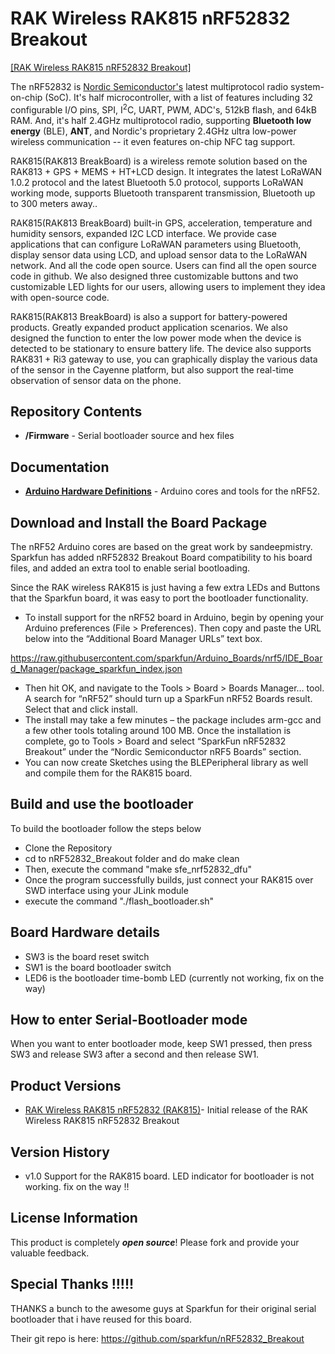 RAK Wireless RAK815 nRF52832 Breakout
========================================

[[RAK Wireless RAK815 nRF52832 Breakout]](https://www.aliexpress.com/item/RAK815-Hybrid-Location-Tracker-LoRa-Bluetooth-5-0-Beacon-GPS-Sensors-LCD-LoRaWAN-1-0-2/32849717052.html)

The nRF52832 is [Nordic Semiconductor's](https://www.nordicsemi.com/eng/Products/Bluetooth-low-energy/nRF52832) latest multiprotocol radio system-on-chip (SoC). It's half microcontroller, with a list of features including 32 configurable I/O pins, SPI, I<sup>2</sup>C, UART, PWM, ADC's, 512kB flash, and 64kB RAM. And, it's half 2.4GHz multiprotocol radio, supporting **Bluetooth low energy** (BLE), **ANT**, and Nordic's proprietary 2.4GHz ultra low-power wireless communication -- it even features on-chip NFC tag support.

RAK815(RAK813 BreakBoard) is a wireless remote solution based on the RAK813 +
GPS + MEMS + HT+LCD design. It integrates the latest LoRaWAN 1.0.2 protocol and the
latest Bluetooth 5.0 protocol, supports LoRaWAN working mode, supports Bluetooth
transparent transmission, Bluetooth up to 300 meters away..

RAK815(RAK813 BreakBoard) built-in GPS, acceleration, temperature and humidity
sensors, expanded I2C LCD interface. We provide case applications that can configure
LoRaWAN parameters using Bluetooth, display sensor data using LCD, and upload
sensor data to the LoRaWAN network. And all the code open source. Users can find all
the open source code in github. We also designed three customizable buttons and two
customizable LED lights for our users, allowing users to implement they idea with
open-source code.

RAK815(RAK813 BreakBoard) is also a support for battery-powered products.
Greatly expanded product application scenarios. We also designed the function to enter
the low power mode when the device is detected to be stationary to ensure battery life.
The device also supports RAK831 + Ri3 gateway to use, you can graphically display the
various data of the sensor in the Cayenne platform, but also support the real-time
observation of sensor data on the phone.


Repository Contents
-------------------
* **/Firmware** - Serial bootloader source and hex files

Documentation
--------------
* **[Arduino Hardware Definitions](https://github.com/sparkfun/Arduino_Boards/)** - Arduino cores and tools for the nRF52.

Download and Install the Board Package
-------------
The nRF52 Arduino cores are based on the great work by sandeepmistry. Sparkfun has added nRF52832 Breakout Board compatibility to his board files, and added an extra tool to enable serial bootloading.

Since the RAK wireless RAK815 is just having a few extra LEDs and Buttons that the Sparkfun board, it was easy to port the bootloader functionality.

* To install support for the nRF52 board in Arduino, begin by opening your Arduino preferences (File > Preferences). Then copy and paste the URL below into the “Additional Board Manager URLs” text box.

https://raw.githubusercontent.com/sparkfun/Arduino_Boards/nrf5/IDE_Board_Manager/package_sparkfun_index.json

* Then hit OK, and navigate to the Tools > Board > Boards Manager… tool. A search for “nRF52” should turn up a SparkFun nRF52 Boards result. Select that and click install.
* The install may take a few minutes – the package includes arm-gcc and a few other tools totaling around 100 MB. Once the installation is complete, go to Tools > Board and select “SparkFun nRF52832 Breakout” under the “Nordic Semiconductor nRF5 Boards” section.
* You can now create Sketches using the BLEPeripheral library as well and compile them for the RAK815 board.

Build and use the bootloader
-------------------
To build the bootloader follow the steps below

* Clone the Repository
* cd to nRF52832_Breakout folder and do make clean
* Then, execute the command "make sfe_nrf52832_dfu"
* Once the program successfully builds, just connect your RAK815 over SWD interface using your JLink module
* execute the command "./flash_bootloader.sh"

Board Hardware details
-------------------
* SW3 is the board reset switch
* SW1 is the board bootloader switch
* LED6 is the bootloader time-bomb LED (currently not working, fix on the way)

How to enter Serial-Bootloader mode
-------------
When you want to enter bootloader mode, keep SW1 pressed, then press SW3 and release SW3 after a second and then release SW1.


Product Versions
----------------
* [RAK Wireless RAK815 nRF52832 (RAK815)](https://www.aliexpress.com/item/RAK815-Hybrid-Location-Tracker-LoRa-Bluetooth-5-0-Beacon-GPS-Sensors-LCD-LoRaWAN-1-0-2/32849717052.html)- Initial release of the RAK Wireless RAK815 nRF52832 Breakout

Version History
---------------
* v1.0 Support for the RAK815 board. LED indicator for bootloader is not working. fix on the way !!

License Information
-------------------
This product is completely _**open source**_! Please fork and provide your valuable feedback.

Special Thanks !!!!!
-------------------
THANKS a bunch to the awesome guys at Sparkfun for their original serial bootloader that i have reused for this board.

Their git repo is here:
https://github.com/sparkfun/nRF52832_Breakout
